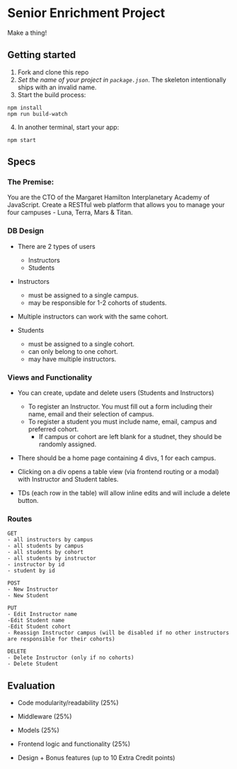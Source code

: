 # Senior Enrichment Project

Make a thing!

## Getting started

1. Fork and clone this repo
2. *Set the name of your project in `package.json`*. The skeleton intentionally ships with an invalid name.
3. Start the build process:
```
npm install
npm run build-watch
```

4. In another terminal, start your app:

```
npm start
```

## Specs

### The Premise:

You are the CTO of the Margaret Hamilton Interplanetary Academy of JavaScript. Create a RESTful web platform that allows you to manage your four campuses - Luna, Terra, Mars & Titan.

### DB Design

- There are 2 types of users
  * Instructors
  * Students

- Instructors 
  * must be assigned to a single campus. 
  * may be responsible for 1-2 cohorts of students. 
    
- Multiple instructors can work with the same cohort.

- Students 
  * must be assigned to a single cohort.  
  * can only belong to one cohort. 
  * may have multiple instructors.

  
### Views and Functionality

- You can create, update and delete users (Students and Instructors)
  * To register an Instructor. You must fill out a form including their name, email and their selection of campus.
  * To register a student you must include name, email, campus and preferred cohort. 
    * If campus or cohort are left blank for a studnet, they should be randomly assigned.

- There should be a home page containing 4 divs, 1 for each campus. 
- Clicking on a div opens a table view  (via frontend routing or a modal) with Instructor and Student tables. 
- TDs (each row in the table) will allow inline edits and will include a delete button.

### Routes

```
GET 
- all instructors by campus
- all students by campus
- all students by cohort
- all students by instructor
- instructor by id
- student by id 
```

```
POST
- New Instructor
- New Student
```

```
PUT
- Edit Instructor name
-Edit Student name
-Edit Student cohort
- Reassign Instructor campus (will be disabled if no other instructors are responsible for their cohorts)
```

```
DELETE
- Delete Instructor (only if no cohorts)
- Delete Student
```

## Evaluation
- Code modularity/readability (25%)
- Middleware (25%)
- Models (25%)
- Frontend logic and functionality (25%)

 - Design + Bonus features (up to 10 Extra Credit points)
